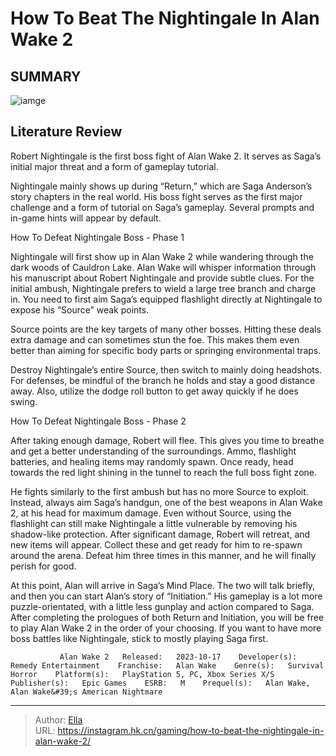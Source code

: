# How To Beat The Nightingale In Alan Wake 2


## SUMMARY 

![iamge](https://static1.srcdn.com/wordpress/wp-content/uploads/2023/11/how-to-beat-the-nightingale-in-alan-wake-2.jpg)

## Literature Review

Robert Nightingale is the first boss fight of Alan Wake 2. It serves as Saga’s initial major threat and a form of gameplay tutorial.





Nightingale mainly shows up during “Return,” which are Saga Anderson’s story chapters in the real world. His boss fight serves as the first major challenge and a form of tutorial on Saga’s gameplay. Several prompts and in-game hints will appear by default.





 How To Defeat Nightingale Boss - Phase 1 
          

Nightingale will first show up in Alan Wake 2 while wandering through the dark woods of Cauldron Lake. Alan Wake will whisper information through his manuscript about Robert Nightingale and provide subtle clues. For the initial ambush, Nightingale prefers to wield a large tree branch and charge in. You need to first aim Saga’s equipped flashlight directly at Nightingale to expose his “Source” weak points.



Source points are the key targets of many other bosses. Hitting these deals extra damage and can sometimes stun the foe. This makes them even better than aiming for specific body parts or springing environmental traps.




Destroy Nightingale’s entire Source, then switch to mainly doing headshots. For defenses, be mindful of the branch he holds and stay a good distance away. Also, utilize the dodge roll button to get away quickly if he does swing.






 How To Defeat Nightingale Boss - Phase 2 
          

After taking enough damage, Robert will flee. This gives you time to breathe and get a better understanding of the surroundings. Ammo﻿, flashlight batteries, and healing items may randomly spawn. Once ready, head towards the red light shining in the tunnel to reach the full boss fight zone.

He fights similarly to the first ambush but has no more Source to exploit. Instead, always aim Saga’s handgun, one of the best weapons in Alan Wake 2, at his head for maximum damage. Even without Source, using the flashlight can still make Nightingale a little vulnerable by removing his shadow-like protection. After significant damage, Robert will retreat, and new items will appear. Collect these and get ready for him to re-spawn around the arena. Defeat him three times in this manner, and he will finally perish for good.




At this point, Alan will arrive in Saga’s Mind Place. The two will talk briefly, and then you can start Alan’s story of “Initiation.” His gameplay is a lot more puzzle-orientated, with a little less gunplay and action compared to Saga. After completing the prologues of both Return and Initiation, you will be free to play Alan Wake 2 in the order of your choosing. If you want to have more boss battles like Nightingale, stick to mostly playing Saga first.

               Alan Wake 2   Released:   2023-10-17    Developer(s):   Remedy Entertainment    Franchise:   Alan Wake    Genre(s):   Survival Horror    Platform(s):   PlayStation 5, PC, Xbox Series X/S    Publisher(s):   Epic Games    ESRB:   M    Prequel(s):   Alan Wake, Alan Wake&#39;s American Nightmare      

---

> Author: [Ella](https://instagram.hk.cn/)  
> URL: https://instagram.hk.cn/gaming/how-to-beat-the-nightingale-in-alan-wake-2/  

